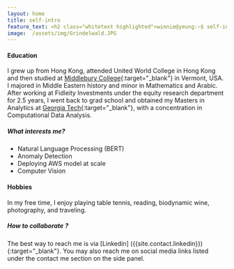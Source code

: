 ```yaml
---
layout: home
title: self-intro
feature_text: <h2 class="whitetext highlighted">winnie@yeung:~$ self-intro</h2>
image: 	/assets/img/Grindelwald.JPG
---
```


#### Education
I grew up from Hong Kong, attended United World College in Hong Kong and then studied at [Middlebury College]({{site.schools.middlebury}}){:target="_blank"} in Vermont, USA. I majored in Middle Eastern history and minor in Mathematics and Arabic.  After working at Fidleity Investments under the equity research department for 2.5 years, I went back to grad school and obtained my Masters in Analytics at [Georgia Tech]({{site.schools.georgiatech}}){:target="_blank"}, with a concentration in Computational Data Analysis. 

##### What interests me?
  * Natural Language Processing (BERT)
  * Anomaly Detection
  * Deploying AWS model at scale 
  * Computer Vision

#### Hobbies
In my free time, I enjoy playing table tennis, reading, biodynamic wine, photography, and traveling. 

##### How to collaborate ?
The best way to reach me is via [Linkedin] ({{site.contact.linkedin}}){:target="_blank"}. You may also reach me on social media links listed under the contact me section on the side panel.
